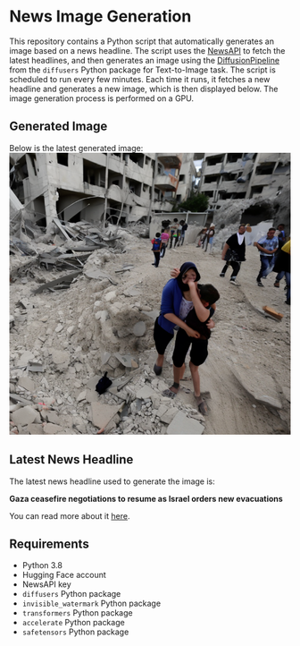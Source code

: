 # News Image Generation
This repository contains a Python script that automatically generates an image based on a news headline. The script uses the [NewsAPI](https://newsapi.org/) to fetch the latest headlines, and then generates an image using the [DiffusionPipeline](https://github.com/huggingface/diffusers) from the `diffusers` Python package for Text-to-Image task.
The script is scheduled to run every few minutes. Each time it runs, it fetches a new headline and generates a new image, which is then displayed below. The image generation process is performed on a GPU.

## Generated Image
Below is the latest generated image:
![Generated Image](image.png)

## Latest News Headline
The latest news headline used to generate the image is:

**Gaza ceasefire negotiations to resume as Israel orders new evacuations**

You can read more about it [here](https://news.google.com/rss/articles/CBMiwwFBVV95cUxPNlN2eVZZNEx5dE9saFZrS1d4T2FWWHBvbkg4RGZRUU9aUF9Ta2FXcTZ1eEx4TzVhbDAycTJsbl9RSzVNeU0tdkR0WHdrVnNUdkYzNlM0RC1rNklGa3FlSHB2QW5YX2tuWUJVTmw3cFlPTXB6X2t3UTZVc1ZnTFYxb0hyTXNpQjBRT3cwanZrMVg4ejRqM1l0UlhEOUQtdkUwb2dhOFM0X19EcGNuREJCdXlpMXlTazdFUkc5ZHpZWDhiTVk?oc=5).

## Requirements
- Python 3.8
- Hugging Face account
- NewsAPI key
- `diffusers` Python package
- `invisible_watermark` Python package
- `transformers` Python package
- `accelerate` Python package
- `safetensors` Python package
